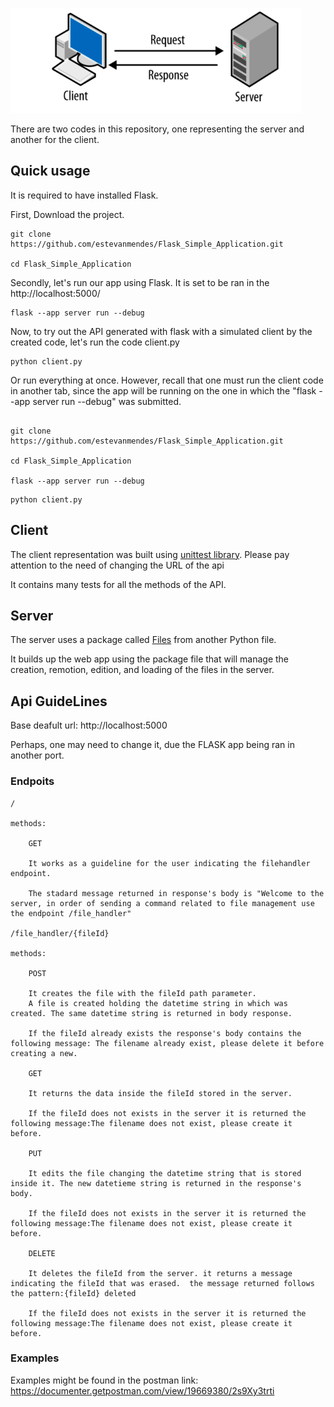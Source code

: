 ![diagram](img/diagram.png)

There are two codes in this repository, one representing the server and another for the client.

## Quick usage



It is required to have installed Flask. 

First, Download the project.

```
git clone https://github.com/estevanmendes/Flask_Simple_Application.git

cd Flask_Simple_Application
```

Secondly, let's run our app using Flask. 
It is set to be ran in the http://localhost:5000/

```
flask --app server run --debug

```

Now, to try out the API generated with flask with  a  simulated client by the created code, let's run the code client.py

```
python client.py

```


Or run everything at once. However, recall that one must run the client code in another tab, since the app will be running on the one in which the "flask --app server run --debug" was submitted. 


```

git clone https://github.com/estevanmendes/Flask_Simple_Application.git

cd Flask_Simple_Application

flask --app server run --debug

```


```
python client.py

```

## Client

The client representation was built using [unittest library](https://docs.python.org/3/library/unittest.html). 
Please pay attention to the need of changing the URL of the api

It contains many tests for all the methods of the API. 


## Server

The server uses a package called [Files](Files.py) from another Python file. 

It builds up the web app using the package file that will manage the creation, remotion, edition, and loading of the files in the server. 


## Api GuideLines

Base deafult url: http://localhost:5000

Perhaps, one may need to change it, due the FLASK app being ran in another port.


### Endpoits

    /

    methods:

        GET

        It works as a guideline for the user indicating the filehandler endpoint. 

        The stadard message returned in response's body is "Welcome to the server, in order of sending a command related to file management use the endpoint /file_handler"

    /file_handler/{fileId}

    methods:

        POST

        It creates the file with the fileId path parameter. 
        A file is created holding the datetime string in which was created. The same datetime string is returned in body response.

        If the fileId already exists the response's body contains the following message: The filename already exist, please delete it before creating a new.

        GET

        It returns the data inside the fileId stored in the server. 

        If the fileId does not exists in the server it is returned the following message:The filename does not exist, please create it before.

        PUT

        It edits the file changing the datetime string that is stored inside it. The new datetieme string is returned in the response's body.

        If the fileId does not exists in the server it is returned the following message:The filename does not exist, please create it before.

        DELETE

        It deletes the fileId from the server. it returns a message indicating the fileId that was erased.  the message returned follows the pattern:{fileId} deleted

        If the fileId does not exists in the server it is returned the following message:The filename does not exist, please create it before.

### Examples

Examples might be found in the postman link: https://documenter.getpostman.com/view/19669380/2s9Xy3trti


